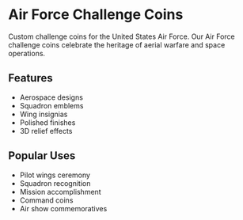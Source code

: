 # Air Force Challenge Coins

Custom challenge coins for the United States Air Force. Our Air Force challenge coins celebrate the heritage of aerial warfare and space operations.

## Features
- Aerospace designs
- Squadron emblems
- Wing insignias
- Polished finishes
- 3D relief effects

## Popular Uses
- Pilot wings ceremony
- Squadron recognition
- Mission accomplishment
- Command coins
- Air show commemoratives 